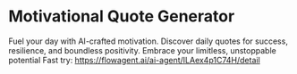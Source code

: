 # Motivational Quote Generator
Fuel your day with AI-crafted motivation. Discover daily quotes for success, resilience, and boundless positivity. Embrace your limitless, unstoppable potential
Fast try: https://flowagent.ai/ai-agent/ILAex4p1C74H/detail
